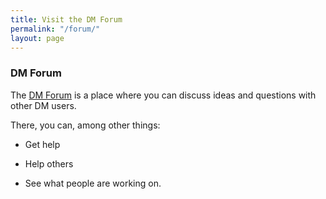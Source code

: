 ```yaml
---
title: Visit the DM Forum
permalink: "/forum/"
layout: page
---
```


### DM Forum

The [DM Forum](http://forum.digitalmappa.org/) is a place where you can discuss ideas and questions with other DM users.

There, you can, among other things:

* Get help

* Help others

* See what people are working on.